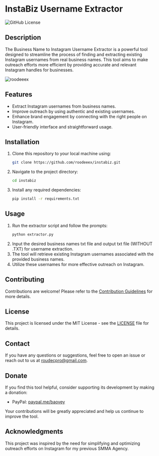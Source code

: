 # InstaBiz Username Extractor

![GitHub License](https://img.shields.io/badge/license-MIT-blue.svg)

## Description

The Business Name to Instagram Username Extractor is a powerful tool designed to streamline the process of finding and extracting existing Instagram usernames from real business names. This tool aims to make outreach efforts more efficient by providing accurate and relevant Instagram handles for businesses.

![roodeeex](https://i.ibb.co/DWfHb7D/Capture.jpg)

## Features

- Extract Instagram usernames from business names.
- Improve outreach by using authentic and existing usernames.
- Enhance brand engagement by connecting with the right people on Instagram.
- User-friendly interface and straightforward usage.

## Installation

1. Clone this repository to your local machine using:

   ```bash
   git clone https://github.com/roodeeex/instabiz.git
   
2. Navigate to the project directory:
   
   ```bash
   cd instabiz

4. Install any required dependencies:

   ```bash
   pip install -r requirements.txt

## Usage

1. Run the extractor script and follow the prompts:
   ```bash
   python extractor.py
3. Input the desired business names txt file and output txt file (WITHOUT .TXT) for username extraction.
4. The tool will retrieve existing Instagram usernames associated with the provided business names.
5. Utilize these usernames for more effective outreach on Instagram.

## Contributing

Contributions are welcome! Please refer to the [Contribution Guidelines](CONTRIBUTING.md) for more details.

## License

This project is licensed under the MIT License - see the [LICENSE](https://github.com/roodeeex/InstaBiz/blob/main/MIT-LICENSE.TXT) file for details.

## Contact

If you have any questions or suggestions, feel free to open an issue or reach out to us at roudecpro@gmail.com.

## Donate

If you find this tool helpful, consider supporting its development by making a donation:

- PayPal: [paypal.me/baovey](https://www.paypal.me/boavey)

Your contributions will be greatly appreciated and help us continue to improve the tool.

## Acknowledgments

This project was inspired by the need for simplifying and optimizing outreach efforts on Instagram for my previous SMMA Agency.
